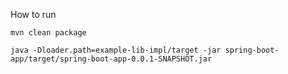 How to run

```shell
mvn clean package

java -Dloader.path=example-lib-impl/target -jar spring-boot-app/target/spring-boot-app-0.0.1-SNAPSHOT.jar
```

